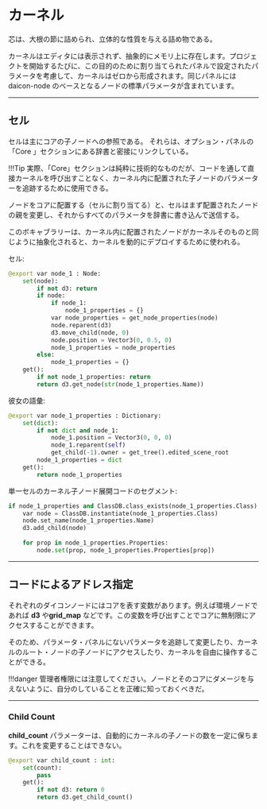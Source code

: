 # カーネル

芯は、大根の節に詰められ、立体的な性質を与える詰め物である。

カーネルはエディタには表示されず、抽象的にメモリ上に存在します。プロジェクトを開始するたびに、この目的のために割り当てられたパネルで設定されたパラメータを考慮して、カーネルはゼロから形成されます。同じパネルには daicon-node のベースとなるノードの標準パラメータが含まれています。

---
## セル

セルは主にコアの子ノードへの参照である。 それらは、オプション・パネルの 「Core 」セクションにある辞書と密接にリンクしている。

!!!Tip
	実際、「Core」セクションは純粋に技術的なものだが、コードを通して直接カーネルを呼び出すことなく、カーネル内に配置された子ノードのパラメーターを追跡するために使用できる。

ノードをコアに配置する（セルに割り当てる）と、セルはまず配置されたノードの親を変更し、それからすべてのパラメータを辞書に書き込んで送信する。

このボキャブラリーは、カーネル内に配置されたノードがカーネルそのものと同じように抽象化されると、カーネルを動的にデプロイするために使われる。

セル:
```python
@export var node_1 : Node:
	set(node):
		if not d3: return
		if node:
			if node_1:
				node_1_properties = {}
			var node_properties = get_node_properties(node)
			node.reparent(d3)
			d3.move_child(node, 0)
			node.position = Vector3(0, 0.5, 0)
			node_1_properties = node_properties
		else:
			node_1_properties = {}
	get():
		if not node_1_properties: return
		return d3.get_node(str(node_1_properties.Name))
```

彼女の語彙:
```python
@export var node_1_properties : Dictionary:
	set(dict):
		if not dict and node_1:
			node_1.position = Vector3(0, 0, 0)
			node_1.reparent(self)
			get_child(-1).owner = get_tree().edited_scene_root
		node_1_properties = dict
	get():
		return node_1_properties
```

単一セルのカーネル子ノード展開コードのセグメント:
```python
if node_1_properties and ClassDB.class_exists(node_1_properties.Class):
	var node = ClassDB.instantiate(node_1_properties.Class)
	node.set_name(node_1_properties.Name)
	d3.add_child(node)
		
	for prop in node_1_properties.Properties:
		node.set(prop, node_1_properties.Properties[prop])
```

---
## コードによるアドレス指定

それぞれのダイコンノードにはコアを表す変数があります。例えば環境ノードであれば **d3** や**grid_map** などです。この変数を呼び出すことでコアに無制限にアクセスすることができます。

そのため、パラメータ・パネルにないパラメータを追跡して変更したり、カーネルのルート・ノードの子ノードにアクセスしたり、カーネルを自由に操作することができる。

!!!danger
	管理者権限には注意してください。ノードとそのコアにダメージを与えないように、自分のしていることを正確に知っておくべきだ。

---
### Child Count

**child_count** パラメーターは、自動的にカーネルの子ノードの数を一定に保ちます。これを変更することはできない。

```python
@export var child_count : int:
	set(count):
		pass
	get():
		if not d3: return 0
		return d3.get_child_count()
```

